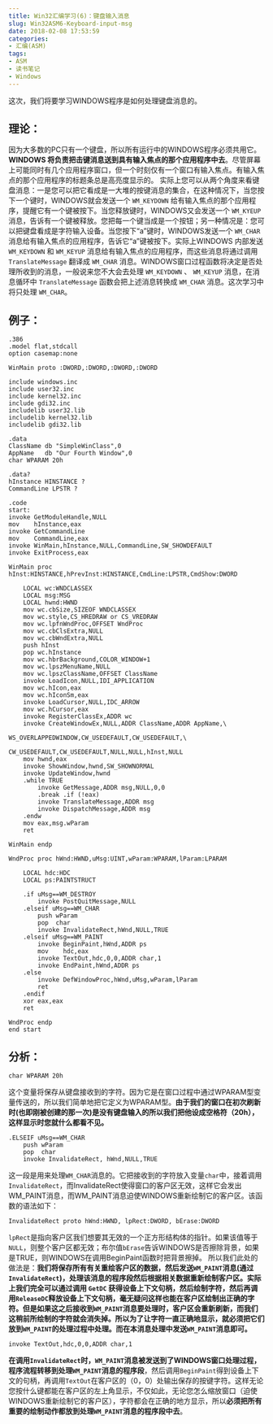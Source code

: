 ```yaml
---
title: Win32汇编学习(6)：键盘输入消息
slug: Win32ASM6-Keyboard-input-msg
date: 2018-02-08 17:53:59
categories:
- 汇编(ASM)
tags:
- ASM
- 读书笔记
- Windows
---
```


这次，我们将要学习WINDOWS程序是如何处理键盘消息的。
<!--more-->
## 理论：

因为大多数的PC只有一个键盘，所以所有运行中的WINDOWS程序必须共用它。**WINDOWS 将负责把击键消息送到具有输入焦点的那个应用程序中去**。尽管屏幕上可能同时有几个应用程序窗口，但一个时刻仅有一个窗口有输入焦点。有输入焦点的那个应用程序的标题条总是高亮度显示的。 实际上您可以从两个角度来看键盘消息：一是您可以把它看成是一大堆的按键消息的集合，在这种情况下，当您按下一个键时，WINDOWS就会发送一个 `WM_KEYDOWN` 给有输入焦点的那个应用程序，提醒它有一个键被按下。当您释放键时，WINDOWS又会发送一个 `WM_KYEUP` 消息，告诉有一个键被释放。您把每一个键当成是一个按钮；另一种情况是：您可以把键盘看成是字符输入设备。当您按下“a”键时，WINDOWS发送一个 `WM_CHAR` 消息给有输入焦点的应用程序，告诉它“a”键被按下。实际上WINDOWS 内部发送 `WM_KEYDOWN` 和 `WM_KEYUP` 消息给有输入焦点的应用程序，而这些消息将通过调用 `TranslateMessage` 翻译成 `WM_CHAR` 消息。WINDOWS窗口过程函数将决定是否处理所收到的消息，一般说来您不大会去处理 `WM_KEYDOWN` 、 `WM_KEYUP` 消息，在消息循环中 `TranslateMessage` 函数会把上述消息转换成 `WM_CHAR` 消息。这次学习中将只处理 `WM_CHAR`。 

## 例子： 
```
.386
.model flat,stdcall
option casemap:none

WinMain proto :DWORD,:DWORD,:DWORD,:DWORD

include windows.inc
include user32.inc
include kernel32.inc
include gdi32.inc
includelib user32.lib
includelib kernel32.lib
includelib gdi32.lib

.data
ClassName db "SimpleWinClass",0
AppName   db "Our Fourth Window",0
char WPARAM 20h

.data?
hInstance HINSTANCE ?
CommandLine LPSTR ?

.code
start:
invoke GetModuleHandle,NULL
mov    hInstance,eax
invoke GetCommandLine
mov    CommandLine,eax
invoke WinMain,hInstance,NULL,CommandLine,SW_SHOWDEFAULT
invoke ExitProcess,eax

WinMain proc hInst:HINSTANCE,hPrevInst:HINSTANCE,CmdLine:LPSTR,CmdShow:DWORD
    
    LOCAL wc:WNDCLASSEX
    LOCAL msg:MSG
    LOCAL hwnd:HWND
    mov wc.cbSize,SIZEOF WNDCLASSEX
    mov wc.style,CS_HREDRAW or CS_VREDRAW
    mov wc.lpfnWndProc,OFFSET WndProc
    mov wc.cbClsExtra,NULL
    mov wc.cbWndExtra,NULL
    push hInst
    pop wc.hInstance
    mov wc.hbrBackground,COLOR_WINDOW+1
    mov wc.lpszMenuName,NULL
    mov wc.lpszClassName,OFFSET ClassName
    invoke LoadIcon,NULL,IDI_APPLICATION
    mov wc.hIcon,eax
    mov wc.hIconSm,eax
    invoke LoadCursor,NULL,IDC_ARROW
    mov wc.hCursor,eax
    invoke RegisterClassEx,ADDR wc
    invoke CreateWindowEx,NULL,ADDR ClassName,ADDR AppName,\
                        WS_OVERLAPPEDWINDOW,CW_USEDEFAULT,CW_USEDEFAULT,\
                        CW_USEDEFAULT,CW_USEDEFAULT,NULL,NULL,hInst,NULL
    mov hwnd,eax
    invoke ShowWindow,hwnd,SW_SHOWNORMAL
    invoke UpdateWindow,hwnd
    .while TRUE
        invoke GetMessage,ADDR msg,NULL,0,0
        .break .if (!eax)
        invoke TranslateMessage,ADDR msg
        invoke DispatchMessage,ADDR msg
    .endw
    mov eax,msg.wParam
    ret

WinMain endp 

WndProc proc hWnd:HWND,uMsg:UINT,wParam:WPARAM,lParam:LPARAM
    
    LOCAL hdc:HDC
    LOCAL ps:PAINTSTRUCT
    
    .if uMsg==WM_DESTROY
        invoke PostQuitMessage,NULL
    .elseif uMsg==WM_CHAR
        push wParam
        pop  char
        invoke InvalidateRect,hWnd,NULL,TRUE
    .elseif uMsg==WM_PAINT
        invoke BeginPaint,hWnd,ADDR ps
        mov    hdc,eax
        invoke TextOut,hdc,0,0,ADDR char,1
        invoke EndPaint,hWnd,ADDR ps
    .else
        invoke DefWindowProc,hWnd,uMsg,wParam,lParam
        ret
    .endif
    xor eax,eax
    ret

WndProc endp
end start
```

## 分析： 

```
char WPARAM 20h
```

这个变量将保存从键盘接收到的字符。因为它是在窗口过程中通过WPARAM型变量传送的，所以我们简单地把它定义为WPARAM型。**由于我们的窗口在初次刷新时(也即刚被创建的那一次)是没有键盘输入的所以我们把他设成空格符（20h），这样显示时您就什么都看不见。**

```
.ELSEIF uMsg==WM_CHAR 
    push wParam 
    pop  char 
    invoke InvalidateRect, hWnd,NULL,TRUE 
```

这一段是用来处理`WM_CHAR`消息的。它把接收到的字符放入变量`char`中，接着调用`InvalidateRect`，而InvalidateRect使得窗口的客户区无效，这样它会发出WM_PAINT消息，而WM_PAINT消息迫使WINDOWS重新绘制它的客户区。该函数的语法如下：

```
InvalidateRect proto hWnd:HWND, lpRect:DWORD, bErase:DWORD 
```

`lpRect`是指向客户区我们想要其无效的一个正方形结构体的指针。如果该值等于`NULL`，则整个客户区都无效；布尔值`bErase`告诉WINDOWS是否擦除背景，如果是TRUE，则WINDOWS在调用BeginPaint函数时把背景擦掉。 所以我们此处的做法是：**我们将保存所有有关重绘客户区的数据，然后发送`WM_PAINT`消息(通过`InvalidateRect`)，处理该消息的程序段然后根据相关数据重新绘制客户区。实际上我们完全可以通过调用 `GetDC` 获得设备上下文句柄，然后绘制字符，然后再调用`ReleaseDC`释放设备上下文句柄，毫无疑问这样也能在客户区绘制出正确的字符。但是如果这之后接收到`WM_PAINT`消息要处理时，客户区会重新刷新，而我们这稍前所绘制的字符就会消失掉。所以为了让字符一直正确地显示，就必须把它们放到`WM_PAINT`的处理过程中处理。而在本消息处理中发送`WM_PAINT`消息即可。**

```
invoke TextOut,hdc,0,0,ADDR char,1 
```

**在调用`InvalidateRect`时，`WM_PAINT`消息被发送到了WINDOWS窗口处理过程，程序流程转移到处理`WM_PAINT`消息的程序段**，然后调用`BeginPaint`得到设备上下文的句柄，再调用`TextOut`在客户区的（0，0）处输出保存的按键字符。这样无论您按什么键都能在客户区的左上角显示，不仅如此，无论您怎么缩放窗口（迫使WINDOWS重新绘制它的客户区），字符都会在正确的地方显示，所以**必须把所有重要的绘制动作都放到处理`WM_PAINT`消息的程序段中去**。